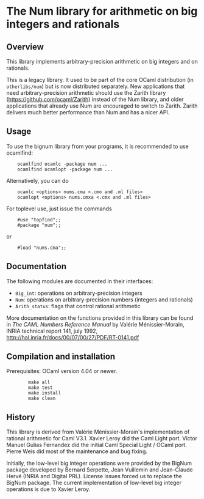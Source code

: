 # The Num library for arithmetic on big integers and rationals

## Overview

This library implements arbitrary-precision arithmetic on big integers and on rationals.  

This is a  legacy library.  It used to be part of the core OCaml distribution (in <code>otherlibs/num</code>) but is now distributed separately.  New applications that need arbitrary-precision arithmetic should use the Zarith library (https://github.com/ocaml/Zarith) instead of the Num library, and older applications that already use Num are encouraged to switch to Zarith.  Zarith delivers much better performance than Num and has a nicer API.

## Usage

To use the bignum library from your programs, it is recommended to use ocamlfind:
```
    ocamlfind ocamlc -package num ...
    ocamlfind ocamlopt -package num ...
```
Alternatively, you can do
```
    ocamlc <options> nums.cma <.cmo and .ml files>
    ocamlopt <options> nums.cmxa <.cmx and .ml files>
```
For toplevel use, just issue the commands
```
    #use "topfind";;
    #package "num";;
```
or
```
    #load "nums.cma";;
```

## Documentation

The following modules are documented in their interfaces:

* `Big_int`: operations on arbitrary-precision integers
* `Num`: operations on arbitrary-precision numbers (integers and rationals)
* `Arith_status`: flags that control rational arithmetic

More documentation on the functions provided in this library can be found in _The CAML Numbers Reference Manual_ by Valérie Ménissier-Morain, INRIA technical report 141, july 1992, http://hal.inria.fr/docs/00/07/00/27/PDF/RT-0141.pdf

## Compilation and installation

Prerequisites: OCaml version 4.04 or newer.
```
        make all
        make test
        make install
        make clean
```

## History

This library is derived from Valérie Ménissier-Morain's implementation of rational arithmetic for Caml V3.1.  Xavier Leroy did the Caml Light port.  Victor Manuel Gulias Fernandez did the initial Caml Special Light / OCaml port.  Pierre Weis did most of the maintenance and bug fixing.

Initially, the low-level big integer operations were provided by the BigNum package developed by Bernard Serpette, Jean Vuillemin and Jean-Claude Hervé (INRIA and Digital PRL).  License issues forced us to replace the BigNum package.  The current implementation of low-level big integer operations is due to Xavier Leroy.

